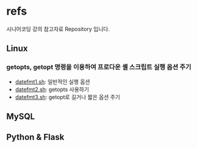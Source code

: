 # refs
시니어코딩 강의 참고자료 Repository 입니다.

## Linux

### getopts, getopt 명령을 이용하여 프로다운 셸 스크립트 실행 옵션 주기
* [datefmt1.sh](linux/datefmt1.sh): 일반적인 실행 옵션
* [datefmt2.sh](linux/datefmt2.sh): getopts 사용하기
* [datefmt3.sh](linux/datefmt3.sh): getopt로 길거나 짧은 옵션 주기

## MySQL


## Python & Flask
